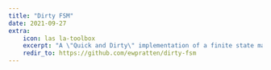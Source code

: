 ```yaml
---
title: "Dirty FSM"
date: 2021-09-27
extra:
    icon: las la-toolbox
    excerpt: "A \"Quick and Dirty\" implementation of a finite state machine, derived from another of my libraries: LibKontrol"
    redir_to: https://github.com/ewpratten/dirty-fsm
---
```

